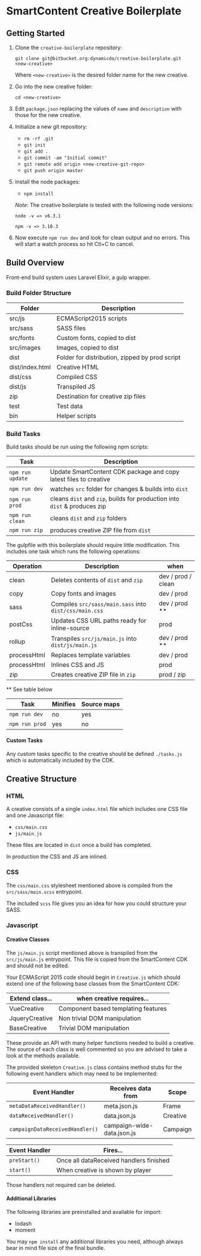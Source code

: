 # SmartContent Creative Boilerplate

## Getting Started

1. Clone the `creative-boilerplate` repository:

    `git clone git@bitbucket.org:dynamicdo/creative-boilerplate.git <new-creative>`
    
    Where `<new-creative>` is the desired folder name for the new creative.
    
2. Go into the new creative folder:
    
    `cd <new-creative>`

3. Edit `package.json` replacing the values of `name` and `description` with those for the new creative.

4. Initialize a new git repository:

    - `rm -rf .git`
    - `git init`
    - `git add .`
    - `git commit -am "Initial commit"`
    - `git remote add origin <new-creative-git-repo>`
    - `git push origin master`

5. Install the node packages:

    - `npm install`

    _Note:_ The creative boilerplate is tested with the following node versions: 

    `node -v => v6.3.1`

    `npm -v => 3.10.3`

6. Now execute `npm run dev` and look for clean output and no errors.
This will start a watch process so hit Ctl+C to cancel.

## Build Overview

Front-end build system uses Laravel Elixir, a gulp wrapper. 

### Build Folder Structure

| Folder            | Description                                       |
|-------------------|---------------------------------------------------|
| src/js            | ECMAScript2015 scripts                            |
| src/sass          | SASS files                                        |
| src/fonts         | Custom fonts, copied to dist                      |
| src/images        | Images, copied to dist                            |
| dist              | Folder for distribution, zipped by prod script    |
| dist/index.html   | Creative HTML                                     |
| dist/css          | Compiled CSS                                      |
| dist/js           | Transpiled JS                                     |
| zip               | Destination for creative zip files                |
| test              | Test data                                         |
| bin               | Helper scripts                                    |

### Build Tasks

Build tasks should be run using the following npm scripts:

| Task              | Description                                                               |
|-------------------|---------------------------------------------------------------------------|
| `npm run update`  | Update SmartContent CDK package and copy latest files to creative         |
| `npm run dev`     | watches `src` folder for changes & builds into `dist`                     |
| `npm run prod`    | cleans `dist` and `zip`, builds for production into `dist` & produces zip |
| `npm run clean`   | cleans `dist` and `zip` folders                                           |
| `npm run zip`     | produces creative ZIP file from `dist`                                    |

The gulpfile with this boilerplate should require little modification. This includes one task which 
runs the following operations:

| Operation     | Description                                               | when                  |
|---------------|-----------------------------------------------------------|-----------------------|
| clean         | Deletes contents of `dist` and `zip`                      | dev / prod / clean    |
| copy          | Copy fonts and images                                     | dev / prod            |
| sass          | Compiles `src/sass/main.sass` into `dist/css/main.css`    | dev / prod **         |
| postCss       | Updates CSS URL paths ready for inline-source             | prod                  |
| rollup        | Transpiles `src/js/main.js` into `dist/js/main.js`        | dev / prod **         |
| processHtml   | Replaces template variables                               | dev / prod            |
| processHtml   | Inlines CSS and JS                                        | prod                  |
| zip           | Creates creative ZIP file in `zip`                        | prod / zip            |

** See table below

| Task              | Minifies  | Source maps   |
|-------------------|-----------|---------------|
| `npm run dev`     | no        | yes           |
| `npm run prod`    | yes       | no            |            

#### Custom Tasks

Any custom tasks specific to the creative should be defined
`./tasks.js` which is automatically included by the CDK.

## Creative Structure

### HTML

A creative consists of a single `index.html` file which includes one CSS file and one Javascript file:

- `css/main.css`
- `js/main.js`

These files are located in `dist` once a build has completed.

In production the CSS and JS are inlined.

### CSS

The `css/main.css` stylesheet mentioned above is compiled from the `src/sass/main.scss` entrypoint.

The included `scss` file gives you an idea for how you could structure your SASS.

### Javascript

#### Creative Classes

The `js/main.js` script mentioned above is transpiled from the `src/js/main.js` entrypoint. This file
is copied from the SmartContent CDK and should not be edited.

Your ECMAScript 2015 code should begin in `Creative.js` which should extend one of the following
base classes from the SmartContent CDK:
 
| Extend class...       | when creative requires...                                         |
|-----------------------|-------------------------------------------------------------------|
| VueCreative           | Component based templating features                               |
| JqueryCreative        | Non trivial DOM manipulation                                      | 
| BaseCreative          | Trivial DOM manipulation                                          |

These provide an API with many helper functions needed to build a creative. The source of
each class is well commented so you are advised to take a look at the methods available.

The provided skeleton `Creative.js` class contains method stubs for the following event handlers which may need to
be implemented:

| Event Handler                     | Receives data from            | Scope     |
|-----------------------------------|-------------------------------|-----------|
| `metaDataReceivedHandler()`       | meta.json.js                  | Frame     |
| `dataReceivedHandler()`           | data.json.js                  | Creative  |
| `campaignDataReceivedHandler()`   | campaign-wide-data.json.js    | Campaign  |

| Event Handler | Fires...                                  |
|---------------|-------------------------------------------|
| `preStart()`  | Once all dataReceived handlers finished   |
| `start()`     | When creative is shown by player          |

Those handlers not required can be deleted.

#### Additional Libraries

The following libraries are preinstalled and available for import:

- lodash
- moment

You may `npm install` any additional libraries you need, although always bear in mind file size of the final bundle.